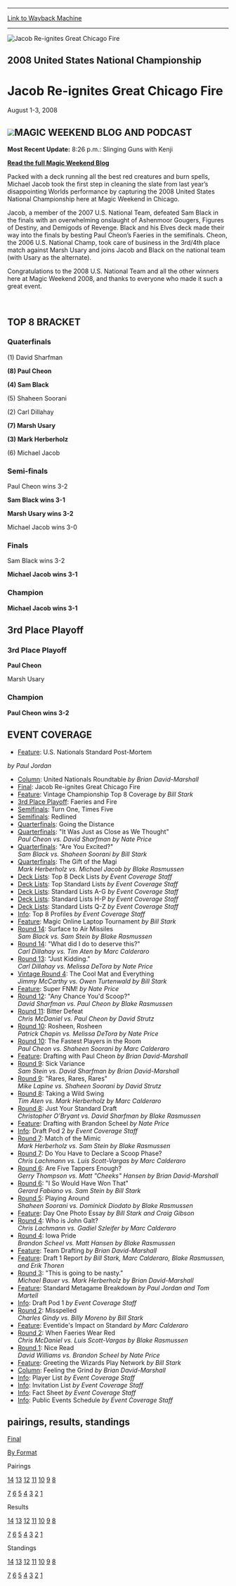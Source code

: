 
---
[Link to Wayback Machine](https://web.archive.org/web/20160228035914/http://magic.wizards.com/en/events/coverage/jacob-re-ignites-great-chicago-fire)

[_metadata_:description]:- "MAGIC WEEKEND BLOG AND PODCAST Most Recent Update: 8:26 p.m.: Slinging Guns with Kenji Read the full Magic Weekend Blog"
[_metadata_:generator]:- "Drupal 7 (http://drupal.org)"
[_metadata_:node]:- "442696"
[_metadata_:source]:- "div-block-system-main"
[_metadata_:title]:- "Jacob Re-ignites Great Chicago Fire"
[_metadata_:wayback_capture_timestamp]:- "2016-02-28 03:59:14"
[_metadata_:wayback_raw_url]:- "https://web.archive.org/web/20160228035914id_/http://magic.wizards.com/en/events/coverage/jacob-re-ignites-great-chicago-fire"
[_metadata_:wayback_url]:- "http://magic.wizards.com/en/events/coverage/jacob-re-ignites-great-chicago-fire"
---







![Jacob Re-ignites Great Chicago Fire](https://media.magic.wizards.com/images/banner/large_1_4.jpg)





2008 United States National Championship
----------------------------------------


Jacob Re-ignites Great Chicago Fire
===================================




August 1-3, 2008











![](https://media.magic.wizards.com/image_legacy_migration//sideboard/images/usnat08/banner_sun.jpg)MAGIC WEEKEND BLOG AND PODCAST
------------------------------


**Most Recent Update:** 8:26 p.m.: Slinging Guns with Kenji


[**Read the full Magic Weekend Blog**](/en/articles/archive/event-coverage/magic-weekend-blog-2015-08-03) 


Packed with a deck running all the best red creatures and burn spells, Michael Jacob took the first step in cleaning the slate from last year’s disappointing Worlds performance by capturing the 2008 United States National Championship here at Magic Weekend in Chicago.


Jacob, a member of the 2007 U.S. National Team, defeated Sam Black in the finals with an overwhelming onslaught of Ashenmoor Gougers, Figures of Destiny, and Demigods of Revenge. Black and his Elves deck made their way into the finals by besting Paul Cheon’s Faeries in the semifinals. Cheon, the 2006 U.S. National Champ, took care of business in the 3rd/4th place match against Marsh Usary and joins Jacob and Black on the national team (with Usary as the alternate).


Congratulations to the 2008 U.S. National Team and all the other winners here at Magic Weekend 2008, and thanks to everyone who made it such a great event.


 

TOP 8 BRACKET
-------------





### Quaterfinals





(1) David Sharfman




**(8) Paul Cheon**






**(4) Sam Black**




(5) Shaheen Soorani






(2) Carl Dillahay




**(7) Marsh Usary**






**(3) Mark Herberholz**




(6) Michael Jacob







### Semi-finals





Paul Cheon wins 3-2




**Sam Black wins 3-1**






**Marsh Usary wins 3-2**




Michael Jacob wins 3-0







### Finals





Sam Black wins 3-2




**Michael Jacob wins 3-1**







### Champion





**Michael Jacob wins 3-1**








3rd Place Playoff
-----------------





### 3rd Place Playoff





**Paul Cheon**




Marsh Usary







### Champion





**Paul Cheon wins 3-2**









EVENT COVERAGE
--------------




* [Feature](http://archive.wizards.com/Magic/Magazine/Article.aspx?x=mtgcom/daily/20080808a): U.S. Nationals Standard Post-Mortem

 *by Paul Jordan*
* [Column](http://archive.wizards.com/Magic/Magazine/Article.aspx?x=mtgcom/daily/bd344): United Nationals Roundtable
 *by Brian David-Marshall*
* [Final](/en/articles/archive/event-coverage/finals-jacob-re-ignites-great-chicago-fire-2015-08-03): Jacob Re-ignites Great Chicago Fire
* [Feature](/en/articles/archive/event-coverage/feature-vintage-championship-top-8-coverage-2015-08-03): Vintage Championship Top 8 Coverage
 *by Bill Stark*
* [3rd Place Playoff](/en/articles/archive/event-coverage/3rd-place-playoff-faeries-and-fire-2015-08-03): Faeries and Fire
* [Semifinals](/en/articles/archive/event-coverage/semifinals-turn-one-times-five-2015-08-03): Turn One, Times Five
* [Semifinals](/en/articles/archive/event-coverage/semifinals-redlined-2015-08-03): Redlined
* [Quarterfinals](/en/articles/archive/event-coverage/quarterfinals-going-distance-2015-08-03): Going the Distance
* [Quarterfinals](/en/articles/archive/event-coverage/quarterfinals-it-was-just-close-we-thought-2015-08-03): "It Was Just as Close as We Thought"  
*Paul Cheon vs. David Sharfman*
*by Nate Price*
* [Quarterfinals](/en/articles/archive/event-coverage/quarterfinals-are-you-excited-2015-08-03): "Are You Excited?"  
*Sam Black vs. Shaheen Soorani*
*by Bill Stark*
* [Quarterfinals](/en/articles/archive/event-coverage/quarterfinals-gift-magi-2015-08-03): The Gift of the Magi  
*Mark Herberholz vs. Michael Jacob*
*by Blake Rasmussen*
* [Deck Lists](/en/articles/archive/event-coverage/deck-lists-top-8-deck-lists-2015-08-03): Top 8 Deck Lists
 *by Event Coverage Staff*
* [Deck Lists](/en/articles/archive/event-coverage/deck-lists-top-standard-lists-2015-08-03): Top Standard Lists
 *by Event Coverage Staff*
* [Deck Lists](http://archive.wizards.com/Magic/Magazine/Article.aspx?x=mtg/daily/activity/14usnationals1): Standard Lists A-G
 *by Event Coverage Staff*
* [Deck Lists](http://archive.wizards.com/Magic/Magazine/Article.aspx?x=mtg/daily/activity/14usnationals2): Standard Lists H-P
 *by Event Coverage Staff*
* [Deck Lists](http://archive.wizards.com/Magic/Magazine/Article.aspx?x=mtg/daily/activity/14usnationals3): Standard Lists Q-Z
 *by Event Coverage Staff*
* [Info](/en/articles/archive/event-coverage/info-top-8-profiles-2015-08-03): Top 8 Profiles
 *by Event Coverage Staff*
* [Feature](/en/articles/archive/event-coverage/feature-magic-online-laptop-tournament-2015-08-03): Magic Online Laptop Tournament
 *by Bill Stark*
* [Round 14](/en/articles/archive/event-coverage/round-14-surface-air-missiles-2015-08-03): Surface to Air Missiles  
*Sam Black vs. Sam Stein*
*by Blake Rasmussen*
* [Round 14](/en/articles/archive/event-coverage/round-14-what-did-i-do-deserve-2015-08-03-0): "What did I do to deserve this?"  
*Carl Dillahay vs. Tim Aten*
*by Marc Calderaro*
* [Round 13](/en/articles/archive/event-coverage/round-13-just-kidding-2015-08-03): "Just Kidding."  
*Carl Dillahay vs. Melissa DeTora*
*by Nate Price*
* [Vintage Round 4](/en/articles/archive/event-coverage/vintage-round-4-cool-mat-and-everything-2015-08-03): The Cool Mat and Everything  
*Jimmy McCarthy vs. Owen Turtenwald*
*by Bill Stark*
* [Feature](/en/articles/archive/event-coverage/feature-super-fnm-2015-08-03): Super FNM!
 *by Nate Price*
* [Round 12](/en/articles/archive/event-coverage/round-12-any-chance-youd-scoop-2015-08-03): "Any Chance You'd Scoop?"  
*David Sharfman vs. Paul Cheon*
*by Blake Rasmussen*
* [Round 11](/en/articles/archive/event-coverage/round-11-bitter-defeat-2015-08-03): Bitter Defeat  
*Chris McDaniel vs. Paul Cheon*
*by David Strutz*
* [Round 10](/en/articles/archive/event-coverage/round-10-rosheen-rosheen-2015-08-03): Rosheen, Rosheen  
*Patrick Chapin vs. Melissa DeTora*
*by Nate Price*
* [Round 10](/en/articles/archive/event-coverage/round-10-fastest-players-room-2015-08-03): The Fastest Players in the Room  
*Paul Cheon vs. Shaheen Soorani*
*by Marc Calderaro*
* [Feature](/en/articles/archive/event-coverage/feature-drafting-paul-cheon-2015-08-03): Drafting with Paul Cheon
 *by Brian David-Marshall*
* [Round 9](/en/articles/archive/event-coverage/round-nine-sick-variance-2015-08-03): Sick Variance  
*Sam Stein vs. David Sharfman*
*by Brian David-Marshall*
* [Round 9](/en/articles/archive/event-coverage/round-9-%E2%80%9Crares-rares-rares-2015-08-03): "Rares, Rares, Rares"  
*Mike Lapine vs. Shaheen Soorani*
*by David Strutz*
* [Round 8](/en/articles/archive/event-coverage/round-8-taking-wild-swing-2015-08-03): Taking a Wild Swing  
*Tim Aten vs. Mark Herberholz*
*by Marc Calderaro*
* [Round 8](/en/articles/archive/event-coverage/round-8-just-your-standard-draft-2015-08-03): Just Your Standard Draft  
*Christopher O’Bryant vs. David Sharfman*
*by Blake Rasmussen*
* [Feature](/en/articles/archive/event-coverage/feature-drafting-brandon-scheel-2015-08-03): Drafting with Brandon Scheel
 *by Nate Price*
* [Info](/en/articles/archive/event-coverage/draft-pod-2-2015-08-03): Draft Pod 2
 *by Event Coverage Staff*
* [Round 7](/en/articles/archive/event-coverage/round-7-match-mimic-2015-08-03): Match of the Mimic  
*Mark Herberholz vs. Sam Stein*
*by Blake Rasmussen*
* [Round 7](/en/articles/archive/event-coverage/round-7-do-you-have-declare-scoop-phase-2015-08-03-0): Do You Have to Declare a Scoop Phase?  
*Chris Lachmann vs. Luis Scott-Vargas*
*by Marc Calderaro*
* [Round 6](/en/articles/archive/event-coverage/round-6-are-five-tappers-enough-2015-08-03): Are Five Tappers Enough?  
*Gerry Thompson vs. Matt "Cheeks" Hansen* 
*by Brian David-Marshall*
* [Round 6](/en/articles/archive/event-coverage/round-6-%E2%80%9Ci-so-would-have-won-that%E2%80%9D-2015-08-03): "I So Would Have Won That"  
*Gerard Fabiano vs. Sam Stein* 
*by Bill Stark*
* [Round 5](/en/articles/archive/event-coverage/round-5-playing-around-2015-08-03): Playing Around  
*Shaheen Soorani vs. Dominick Diodato*
*by Blake Rasmussen*
* [Feature](/en/articles/archive/event-coverage/feature-day-one-photo-essay-2015-08-03): Day One Photo Essay
 *by Bill Stark and Craig Gibson*
* [Round 4](/en/articles/archive/event-coverage/round-4-who-john-galt-2015-08-03): Who is John Galt?  
*Chris Lachmann vs. Gadiel Szleifer*
*by Marc Calderaro*
* [Round 4](/en/articles/archive/event-coverage/round-4-iowa-pride-2015-08-03): Iowa Pride  
*Brandon Scheel vs. Matt Hansen*
*by Blake Rasmussen*
* [Feature](/en/articles/archive/event-coverage/feature-team-drafting-2015-08-03): Team Drafting
 *by Brian David-Marshall*
* [Feature](/en/articles/archive/event-coverage/feature-draft-1-report-2015-08-03): Draft 1 Report
 *by Bill Stark, Marc Calderaro, Blake Rasmussen, and Erik Thoren*
* [Round 3](/en/articles/archive/event-coverage/round-3-going-be-nasty-2015-08-03): "This is going to be nasty."  
*Michael Bauer vs. Mark Herberholz*
*by Brian David-Marshall*
* [Feature](/en/articles/archive/event-coverage/feature-standard-metagame-breakdown-2015-08-03): Standard Metagame Breakdown
 *by Paul Jordan and Tom Martell*
* [Info](/en/articles/archive/event-coverage/draft-pod-1-2015-08-03): Draft Pod 1
 *by Event Coverage Staff*
* [Round 2](/en/articles/archive/event-coverage/round-2-misspelled-2015-08-03): Misspelled  
*Charles Gindy vs. Billy Moreno*
*by Bill Stark*
* [Feature](/en/articles/archive/event-coverage/feature-eventides-impact-standard-2015-08-03): Eventide's Impact on Standard
 *by Marc Calderaro*
* [Round 2](/en/articles/archive/event-coverage/round-2-when-faeries-wear-red-2015-08-03): When Faeries Wear Red  
*Chris McDaniel vs. Luis Scott-Vargas*
*by Blake Rasmussen*
* [Round 1](/en/articles/archive/event-coverage/round-1-nice-read-2015-08-03): Nice Read  
*David Williams vs. Brandon Scheel*
*by Nate Price*
* [Feature](/en/articles/archive/event-coverage/feature-greeting-wizards-play-network-2015-08-03): Greeting the Wizards Play Network
 *by Bill Stark*
* [Column](http://archive.wizards.com/Magic/Magazine/Article.aspx?x=mtgcom/daily/bd343): Feeling the Grind
 *by Brian David-Marshall*
* [Info](/en/articles/archive/event-coverage/active-players-round-2-2015-08-03): Player List
 *by Event Coverage Staff*
* [Info](http://archive.wizards.com/Magic/Magazine/Article.aspx?x=events/nationals/usa-invitationlist): Invitation List
 *by Event Coverage Staff*
* [Info](http://magic.wizards.com/en/articles/archive/feature/2008-united-states-national-championship-2008-03-07): Fact Sheet
 *by Event Coverage Staff*
* [Info](http://archive.wizards.com/Magic/Magazine/Article.aspx?x=events/nationals/us08-events): Public Events Schedule
 *by Event Coverage Staff*




pairings, results, standings
----------------------------




[Final](/en/articles/archive/event-coverage/final-standings-2015-08-03)






[By Format](/en/articles/archive/event-coverage/standings-breakdown-format-2015-08-03)




Pairings


[14](/en/articles/archive/event-coverage/round-14-pairings-2015-08-03) [13](/en/articles/archive/event-coverage/round-13-pairings-2015-08-03) [12](/en/articles/archive/event-coverage/round-12-pairings-2015-08-03) [11](/en/articles/archive/event-coverage/round-11-pairings-2015-08-03) [10](/en/articles/archive/event-coverage/round-10-pairings-2015-08-03) [9](/en/articles/archive/event-coverage/round-9-pairings-2015-08-03) [8](/en/articles/archive/event-coverage/round-8-pairings-2015-08-03)


[7](/en/articles/archive/event-coverage/round-7-pairings-2015-08-03) [6](/en/articles/archive/event-coverage/round-6-pairings-2015-08-03) [5](/en/articles/archive/event-coverage/round-5-pairings-2015-08-03) [4](/en/articles/archive/event-coverage/round-4-pairings-2015-08-03) [3](/en/articles/archive/event-coverage/round-3-pairings-2015-08-03) [2](/en/articles/archive/event-coverage/round-2-pairings-2015-08-03) [1](/en/articles/archive/event-coverage/round-1-pairings-2015-08-03)




Results


[14](/en/articles/archive/event-coverage/round-14-results-2015-08-03) [13](/en/articles/archive/event-coverage/round-13-results-2015-08-03) [12](/en/articles/archive/event-coverage/round-12-results-2015-08-03) [11](/en/articles/archive/event-coverage/round-11-results-2015-08-03) [10](/en/articles/archive/event-coverage/round-10-results-2015-08-03) [9](/en/articles/archive/event-coverage/round-9-results-2015-08-03) [8](/en/articles/archive/event-coverage/round-8-results-2015-08-03)


[7](/en/articles/archive/event-coverage/round-7-results-2015-08-03) [6](/en/articles/archive/event-coverage/round-6-results-2015-08-03) [5](/en/articles/archive/event-coverage/round-5-results-2015-08-03) [4](/en/articles/archive/event-coverage/round-4-results-2015-08-03) [3](/en/articles/archive/event-coverage/round-3-results-2015-08-03) [2](/en/articles/archive/event-coverage/round-2-results-2015-08-03) [1](/en/articles/archive/event-coverage/round-1-results-2015-08-03)




Standings


[14](/en/articles/archive/event-coverage/round-14-standings-2015-08-03) [13](/en/articles/archive/event-coverage/round-13-standings-2015-08-03) [12](/en/articles/archive/event-coverage/round-12-standings-2015-08-03) [11](/en/articles/archive/event-coverage/round-11-standings-2015-08-03) [10](/en/articles/archive/event-coverage/round-10-standings-2015-08-03) [9](/en/articles/archive/event-coverage/round-9-standings-2015-08-03) [8](/en/articles/archive/event-coverage/round-8-standings-2015-08-03)


[7](/en/articles/archive/event-coverage/round-7-standings-2015-08-03) [6](/en/articles/archive/event-coverage/round-6-standings-2015-08-03) [5](/en/articles/archive/event-coverage/round-5-standings-2015-08-03) [4](/en/articles/archive/event-coverage/round-4-standings-2015-08-03) [3](/en/articles/archive/event-coverage/round-3-standings-2015-08-03) [2](/en/articles/archive/event-coverage/round-2-standings-2015-08-03) [1](/en/articles/archive/event-coverage/round-1-standings-2015-08-03)






 


